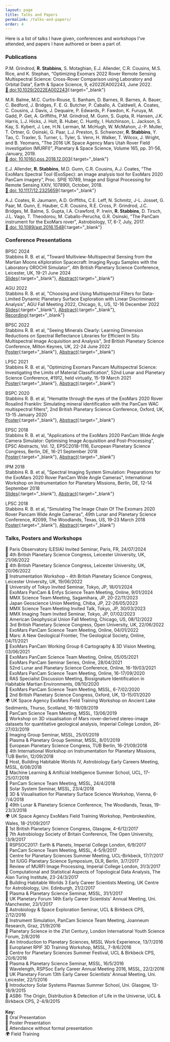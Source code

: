 ```yaml
---
layout: page
title: Talks and Papers
permalink: /talks-and-papers/
order: 4
---
```


Here is a list of talks I have given, conferences and workshops I've attended, and papers I have authored or been a part of.

### Publications

P.M. Grindrod, **R. Stabbins**, S. Motaghian, E.J. Allender, C.R. Cousins, M.S. Rice, and K. Stephan, “Optimizing Exomars 2022 Rover Remote Sensing Multispectral Science: Cross-Rover Comparison using Laboratory and Orbital Data”, Earth & Space Science, 9, e2022EA002243, June 2022.  
[:link: doi:10.1029/2022EA002243](https://doi.org/10.1029/2022EA002243){:target="_blank"}  

M.R. Balme, M.C. Curtis-Rouse, S. Banham, D. Barnes, R. Barnes, A. Bauer, C. Bedford, J. Bridges, F. E. G. Butcher, P. Caballo, A. Caldwell, A. Coates, C. Cousins, J. Davis, J. Dequaire, P. Edwards, P. Fawdon, K. Furuya, M. Gadd, P. Get, A. Griffiths, P.M. Grindrod, M. Gunn, S. Gupta, R. Hansen, J.K. Harris, L.J. Hicks, J. Holt, B. Huber, C. Huntly, I. Hutchinson, L. Jackson, S. Kay, S. Kybert, J. Lee, H.N. Lerman, M. McHugh, W. McMahon, J.-P. Muller, T. Ortner, G. Osinski, G. Paar, L.J. Preston, S. Schwenzer, **R. Stabbins**, Y. Tao, C. Traxler, S. Turner, L. Tyler, S. Venn, H. Walker, T. Wilcox, J. Wright, and B. Yeomans, "The 2016 UK Space Agency Mars Utah Rover Field Investigation (MURFI)", Planetary & Space Science, Volume 165, pp. 31-56, January, 2019.  
[:link: doi: 10.1016/j.pss.2018.12.003](https://doi.org/10.1016/j.pss.2018.12.003){:target="_blank"}  

E.J. Allender, **R. Stabbins**, M.D. Gunn, C.R. Cousins, A.J. Coates, “The ExoMars Spectral Tool (ExoSpec): an image analysis tool for ExoMars 2020 PanCam imagery”, Proc. SPIE 10789, Image and Signal Processing for Remote Sensing XXIV, 107890I, October, 2018.  
[:link: doi: 10.1117/12.2325659](https://doi.org/10.1117/12.2325659){:target="_blank"}  

A.J. Coates, R. Jaumann, A.D. Griffiths, C.E. Leff, N. Schmitz, J-L. Josset, G. Paar, M. Gunn, E. Hauber, C.R. Cousins, R.E. Cross, P. Grindrod, J.C. Bridges, M. Balme, S. Gupta, I.A. Crawford, P. Irwin, **R. Stabbins**, D. Tirsch, J.L. Vago, T. Theodorou, M. Caballo-Perucha, G.R. Osinski, "The PanCam instrument for the ExoMars rover", Astrobiology, 17, 6-7, July, 2017.  
[:link: doi: 10.1089/ast.2016.1548](https://doi.org/10.1089/ast.2016.1548){:target="_blank"}  

### Conference Presentations

BPSC 2024  
Stabbins R. B. et al, "Toward Multiview-Multispectral Sensing from the Martian Moons eXploration
Spacecraft: Imaging Ryugu Samples with the Laboratory OROCHI Simulator", 4th British Planetary Science Conference, Leicester, UK, 19-21 June 2024  
[Slides](/downloadables/bpsc_2024_presentation_stabbins.pdf){:target="_blank"}, [Abstract](/downloadables/bpsc_2024_abstract_presentation_stabbins.pdf){:target="_blank"}  

AGU 2022  
Stabbins R. B. et al, "Choosing and Using Multispectral Filters for Data-Limited Dynamic Planetary Surface Exploration with Linear Discriminant Analysis", AGU Fall Meeting 2022, Chicago, IL, US, 12-16 December 2022  
[Slides](downloadables/agu_2022_presentation_stabbins.pdf){:target="_blank"}, [Abstract](https://ui.adsabs.harvard.edu/abs/2022AGUFM.P23A..08S/abstract){:target="_blank"}, [Recording](https://www.youtube.com/watch?v=EGiUqPgkeH0){:target="_blank"}  

BPSC 2022  
Stabbins R. B. et al, "Seeing Minerals Clearly: Learning Dimension Reductions on Spectral Reflectance Libraries for Efficient In Situ Multispectral Image Acquisition and Analysis", 3rd British Planetary Science Conference, Milton Keynes, UK, 22-24 June 2022  
[Poster](/downloadables/bpsc_2022_presentation_stabbins.pdf){:target="_blank"}, [Abstract](/downloadables/bpsc_2022_abstract_stabbins.pdf){:target="_blank"}  

LPSC 2021  
Stabbins R. B. et al, "Optimizing Exomars Pancam Multispectral Science: Investigating the Limits of Material Classification", 52nd Lunar and Planetary Science Conference, #1912, held virtually, 15-19 March 2021  
[Poster](/downloadables/lpsc_2021_poster_stabbins.pdf){:target="_blank"}, [Abstract](/downloadables/lpsc_2021_abstract_stabbins.pdf){:target="_blank"}  

BSPC 2020  
Stabbins R. B. et al, "Hematite through the eyes of the ExoMars 2020 Rover Rosalind Franklin: Simulating mineral identification with the PanCam WAC multispectral filters", 2nd British Planetary Science Conference, Oxford, UK, 13-15 January 2020  
[Poster](/downloadables/bpsc_2020_poster_stabbins.pdf){:target="_blank"}, [Abstract](/downloadables/bpsc_2020_abstract_stabbins.pdf){:target="_blank"}  

EPSC 2018  
Stabbins R. B. et al, "Applications of the ExoMars 2020 PanCam Wide Angle Camera Simulator: Optimising Image Acquisition and Post-Processing", EPSC Abstracts, Vol. 12, EPSC2018-1116, European Planetary Science Congress, Berlin, DE, 16-21 September 2018  
[Poster](/downloadables/epsc_2018_poster_stabbins.pdf){:target="_blank"}, [Abstract](/downloadables/epsc_2018_abstract_stabbins.pdf){:target="_blank"}  

IPM 2018  
Stabbins R. B. et al, "Spectral Imaging System Simulation: Preparations for the ExoMars 2020 Rover PanCam Wide Angle Cameras", International Workshop on Instrumentation for Planetary Missions, Berlin, DE, 12-14 September 2018  
[Slides](/downloadables/ipm_2018_presentation_stabbins.pdf){:target="_blank"}, [Abstract](/downloadables/ipm_2018_abstract_stabbins.pdf){:target="_blank"}  

LPSC 2018  
Stabbins R. B. et al, "Simulating The Image Chain Of The Exomars 2020 Rover Pancam Wide Angle Cameras", 49th Lunar and Planetary Science Conference, #2099, The Woodlands, Texas, US, 19-23 March 2018  
[Poster](/downloadables/lpsc_2018_poster_stabbins.pdf){:target="_blank"}, [Abstract](/downloadables/lpsc_2018_abstract_stabbins.pdf){:target="_blank"}  


### Talks, Posters and Workshops
:loudspeaker: Paris Observatory (LESIA) Invited Seminar, Paris, FR, 24/07/2024  
:loudspeaker: 4th British Planetary Science Congress, Leicester University, UK, 21/06/2022  
:page_with_curl: 4th British Planetary Science Congress, Leicester University, UK, 20/06/2022  
:page_with_curl: Instrumentation Workshop - 4th British Planetary Science Congress, Leicester University, UK, 19/06/2022  
:loudspeaker: University of Tokyo Invited Seminar, Tokyo, JP, 18/01/2024  
:memo: ExoMars PanCam & Enfys Science Team Meeting, Online, 9/01/2024  
:memo: MMX Science Team Meeting, Sagamihara, JP, 20-22/11/2023  
:memo: Japan Geoscience Union Meeting, Chiba, JP, 22-26/05/2023  
:loudspeaker: MMX Science Team Meeting Invited Talk, Tokyo, JP, 30/03/2023  
:loudspeaker: MMX Imaging Team Invited Seminar, Tokyo, JP, 07/02/2023  
:loudspeaker: American Geophysical Union Fall Meeting, Chicago, US, 08/12/2022  
:loudspeaker: 3rd British Planetary Science Congress, Open University, UK, 22/06/2022  
:loudspeaker: ExoMars PanCam Science Team Meeting, Online, 04/01/2022  
:loudspeaker: Mars: A New Geological Frontier, The Geological Society, Online, 04/11/2021  
:loudspeaker: ExoMars PanCam Working Group 6 Cartography & 3D Vision Meeting, 03/06/2021  
:loudspeaker: ExoMars PanCam Science Team Meeting, Online, 05/05/2021  
:loudspeaker: ExoMars PanCam Seminar Series, Online, 28/04/2021  
:page_with_curl: 52nd Lunar and Planetary Science Conference, Online, 16-19/03/2021  
:memo: ExoMars PanCam Science Team Meeting, Online, 16-17/09/2020  
:loudspeaker: RAS Specialist Discussion Meeting, Biosignature Identification in Habitable Martian Environments, 09/10/2020  
:memo: ExoMars PanCam Science Team Meeting, MSSL, 6-7/02/2020  
:page_with_curl: 2nd British Planetary Science Congress, Oxford, UK, 13-15/01/2020  
:earth_africa: UK Space Agency ExoMars Field Training Workshop on Ancient Lake Sediments, Thurso, Scotland, 16-19/09/2019  
:memo: PanCam Science Team Meeting, MSSL, 13/06/2019  
:memo: Workshop on 3D visualisation of Mars rover-derived stereo-image datasets for quantitative geological analysis, Imperial College London, 26-27/03/2019  
:loudspeaker: Imaging Group Seminar, MSSL, 25/01/2019  
:loudspeaker: Plasma & Planetary Group Seminar, MSSL, 8/01/2019  
:page_with_curl: European Planetary Science Congress, TUB Berlin, 16-21/09/2018  
:loudspeaker: 4th International Workshop on Instrumentation for Planetary Missions, TUB Berlin, 12/09/2018  
:loudspeaker: Host, Building Habitable Worlds IV, Astrobiology Early Careers Meeting, MSSL, 6/08/2018  
:memo: Machine Learning & Artificial Intelligence Summer School, UCL, 17-25/07/2018  
:loudspeaker: PanCam Science Team Meeting, MSSL, 24/4/2018  
:loudspeaker: Solar System Seminar, MSSL, 23/4/2018  
:memo: 3D & Visualisation for Planetary Surface Science Workshop, Vienna, 6-7/4/2018  
:page_with_curl: 49th Lunar & Planetary Science Conference, The Woodlands, Texas, 19-23/3/2018  
:earth_africa: UK Space Agency ExoMars Field Training Workshop, Pembrokeshire, Wales, 18-21/09/2017  
:page_with_curl: 1st British Planetary Science Congress, Glasgow, 4-6/12/2017  
:page_with_curl: 7th Astrobiology Society of Britain Conference, The Open University, 13/9/2017  
:loudspeaker: RSPSOC2017: Earth & Planets, Imperial College London, 6/9/2017  
:loudspeaker: PanCam Science Team Meeting, MSSL, 4-5/9/2017  
:loudspeaker: Centre for Planetary Sciences Summer Meeting, UCL-Birkbeck, 17/7/2017  
:loudspeaker: 1st IUGG Planetary Science Symposium, DLR, Berlin, 3/7/2017  
:memo: Review of MURFI Image Processing, Imperial College London, 31/3/2017  
:memo: Computational and Statistical Aspects of Topological Data Analysis, The Alan Turing Institute, 23-24/3/2017  
:loudspeaker: Building Habitable Worlds 3 Early Career Scientists Meeting, UK Centre for Astrobiology, Uni. Edinburgh, 21/2/2017  
:loudspeaker: Plasma & Planetary Science Seminar, MSSL, 31/1/2017  
:loudspeaker: UK Planetary Forum 14th Early Career Scientists' Annual Meeting, Uni. Manchester, 23/1/2017  
:loudspeaker: Astrobiology & Space Exploration Seminar, UCL & Birkbeck CPS, 2/12/2016  
:loudspeaker: Instrument Simulation, PanCam Science Team Meeting, Joanneum Research, Graz, 21/9/2016  
:loudspeaker: Planetary Science in the 21st Century, London International Youth Science Forum, 2/8/2016  
:loudspeaker: An Introduction to Planetary Sciences, MSSL Work Experience, 13/7/2016  
:memo: Europlanet RPIF 3D Training Workshop, MSSL, 7-9/6/2016  
:loudspeaker: Centre for Planetary Sciences Summer Festival, UCL & Birkbeck CPS, 20/6/2016  
:loudspeaker: Plasma & Planetary Science Seminar, MSSL, 16/5/2016  
:loudspeaker: Wavelength, RSPSoc Early Career Annual Meeting 2016, MSSL, 22/2/2016  
:page_with_curl: UK Planetary Forum 13th Early Career Scientists’ Annual Meeting, Uni. Leicester, 22/1/2016  
:memo: Introductory Solar Systems Plasmas Summer School, Uni. Glasgow, 13-18/9/2015  
:memo: ASB6: The Origin, Distribution & Detection of Life in the Universe, UCL & Birkbeck CPS, 2-4/9/2015  
&nbsp;  
**Key:**    
:loudspeaker: Oral Presentation  
:page_with_curl: Poster Presentation  
:memo: Attendance without formal presentation  
:earth_africa: Field Training  
